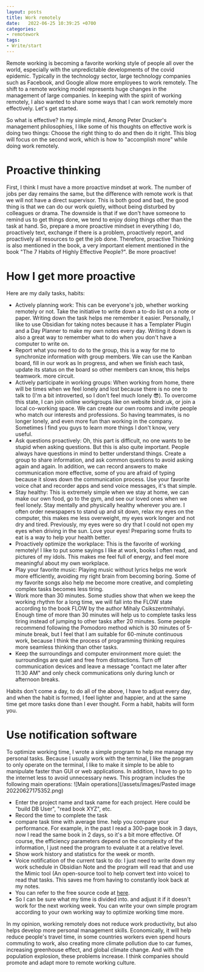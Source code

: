```yaml
---
layout: posts
title: Work remotely
date:   2022-06-25 10:39:25 +0700
categories: 
- remotework
tags:
- Write/start 
---
```

Remote working is becoming a favorite working style of people all over the world, especially with the unpredictable developments of the covid epidemic. Typically in the technology sector, large technology companies such as Facebook, and Google allow more employees to work remotely. The shift to a remote working model represents huge changes in the management of large companies. In keeping with the spirit of working remotely, I also wanted to share some ways that I can work remotely more effectively. Let's get started.

So what is effective?
In my simple mind, Among Peter Drucker's management philosophies, I like some of his thoughts on effective work is doing two things: Choose the right thing to do and then do it right. This blog will focus on the second work, which is how to "accomplish more" while doing work remotely.

# Proactive thinking
First, I think I must have a more proactive mindset at work. The number of jobs per day remains the same, but the difference with remote work is that we will not have a direct supervisor. This is both good and bad, the good thing is that we can do our work quietly, without being disturbed by colleagues or drama. The downside is that if we don't have someone to remind us to get things done, we tend to enjoy doing things other than the task at hand. So, prepare a more proactive mindset in everything I do, proactively text, exchange if there is a problem, proactively report, and proactively all resources to get the job done. Therefore, proactive Thinking is also mentioned in the book, a very important element mentioned in the book "The 7 Habits of Highly Effective People?". Be more proactive!

# How I get more proactive
Here are my daily tasks, habits:
- Actively planning work: This can be everyone's job, whether working remotely or not. Take the initiative to write down a to-do list on a note or paper. Writing down the task helps me remember it easier. Personally, I like to use Obsidian for taking notes because it has a Templater Plugin and a Day Planner to make my own notes every day. Writing it down is also a great way to remember what to do when you don't have a computer to write on.
- Report what you need to do to the group, this is a way for me to synchronize information with group members. We can use the Kanban board, fill in our work as In progress, and when we finish each task, update its status on the board so other members can know, this helps teamwork. more circuit.
- Actively participate in working groups: When working from home, there will be times when we feel lonely and lost because there is no one to talk to (I'm a bit introverted, so I don't feel much lonely 😎). To overcome this state, I can join online workgroups like on website bindr.uk, or join a local co-working space. We can create our own rooms and invite people who match our interests and professions. So having teammates, is no longer lonely, and even more fun than working in the company. Sometimes I find you guys to learn more things I don't know, very useful.
- Ask questions proactively: Oh, this part is difficult, no one wants to be stupid when asking questions. But this is also quite important. People always have questions in mind to better understand things. Create a group to share information, and ask common questions to avoid asking again and again. In addition, we can record answers to make communication more effective, some of you are afraid of typing because it slows down the communication process. Use your favorite voice chat and recorder apps and send voice messages, it's that simple.
- Stay healthy: This is extremely simple when we stay at home, we can make our own food, go to the gym, and see our loved ones when we feel lonely. Stay mentally and physically healthy wherever you are. I often order newspapers to stand up and sit down, relax my eyes on the computer, this makes me less overweight, my eyes work longer and not dry and tired. Previously, my eyes were so dry that I could not open my eyes when driving in the sun. Love your eyes! Preparing some fruits to eat is a way to help your health better.
- Proactively optimize the workplace: This is the favorite of working remotely! I like to put some sayings I like at work, books I often read, and pictures of my idols. This makes me feel full of energy, and feel more meaningful about my own workplace.
- Play your favorite music: Playing music without lyrics helps me work more efficiently, avoiding my right brain from becoming boring. Some of my favorite songs also help me become more creative, and completing complex tasks becomes less tiring.
- Work more than 30 minutes. Some studies show that when we keep the working rhythm for a long time, we will fall into the FLOW state according to the book FLOW by the author Mihaly Csikszentmihalyi. Enough time of more than 30 minutes will help us to complete tasks less tiring instead of jumping to other tasks after 20 minutes. Some people recommend following the Pomodoro method which is 30 minutes of 5-minute break, but I feel that I am suitable for 60-minute continuous work, because I think the process of programming thinking requires more seamless thinking than other tasks.
- Keep the surroundings and computer environment more quiet: the surroundings are quiet and free from distractions. Turn off communication devices and leave a message "contact me later after 11:30 AM" and only check communications only during lunch or afternoon breaks.

Habits don't come a day, to do all of the above, I have to adjust every day, and when the habit is formed, I feel lighter and happier, and at the same time get more tasks done than I ever thought. Form a habit, habits will form you.
# Use notification software
To optimize working time, I wrote a simple program to help me manage my personal tasks. Because I usually work with the terminal, I like the program to only operate on the terminal, I like to make it simple to be able to manipulate faster than GUI or web applications. In addition, I have to go to the internet less to avoid unnecessary news. This program includes the following main operations:
![Main operations](/assets/images/Pasted image 20220627175352.png)
- Enter the project name and task name for each project. Here could be "build DB User", "read book XYZ", etc.
- Record the time to complete the task
- compare task time with average time. help you compare your performance. For example, in the past I read a 300-page book in 3 days, now I read the same book in 2 days, so it's a bit more effective. Of course, the efficiency parameters depend on the complexity of the information, I just need the program to evaluate it at a relative level.
- Show work history and statistics for the week or month.
- Voice notification of the current task to do: I just need to write down my work schedule in Obsidian Note and the program will read that and use the Mimic tool (An open-source tool to help convert text into voice) to read that tasks. This saves me from having to constantly look back at my notes.
- You can refer to the free source code at [here](https://github.com/harrisdevv/py-automatic).
- So I can be sure what my time is divided into. and adjust it if it doesn't work for the next working week. You can write your own simple program according to your own working way to optimize working time more.

In my opinion, working remotely does not reduce work productivity, but also helps develop more personal management skills. Economically, it will help reduce people's travel time, in some countries workers even spend hours commuting to work, also creating more climate pollution due to car fumes, increasing greenhouse effect, and global climate change. And with the population explosion, these problems increase. I think companies should promote and adapt more to remote working culture.